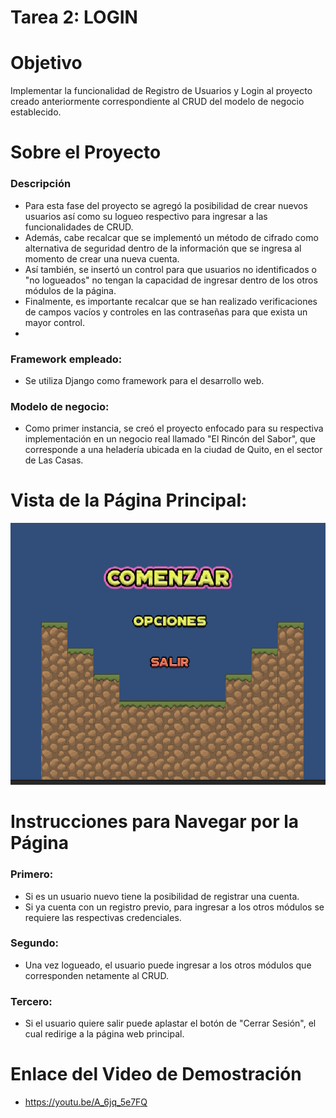 # Tarea 2: LOGIN

# Objetivo
Implementar la funcionalidad de Registro de Usuarios y Login al proyecto creado anteriormente correspondiente al CRUD del modelo de negocio establecido. 

# Sobre el Proyecto
### Descripción
- Para esta fase del proyecto se agregó la posibilidad de crear nuevos usuarios así como su logueo respectivo para ingresar a las funcionalidades de CRUD.
- Además, cabe recalcar que se implementó un método de cifrado como alternativa de seguridad dentro de la información que se ingresa al momento de crear una nueva cuenta.
- Así también, se insertó un control para que usuarios no identificados o "no logueados" no tengan la capacidad de ingresar dentro de los otros módulos de la página.
- Finalmente, es importante recalcar que se han realizado verificaciones de campos vacíos y controles en las contraseñas para que exista un mayor control.
- 
### Framework empleado:
- Se utiliza Django como framework para el desarrollo web.

### Modelo de negocio:
- Como primer instancia, se creó el proyecto enfocado para su respectiva implementación en un negocio real llamado "El Rincón del Sabor",
  que corresponde a una heladería ubicada en la ciudad de Quito, en el sector de Las Casas.

# Vista de la Página Principal:
![Imagen](https://github.com/DeividN21/Prototipo1_Videojuego/blob/main/VG_P1.png?raw=true)

# Instrucciones para Navegar por la Página
### Primero:
- Si es un usuario nuevo tiene la posibilidad de registrar una cuenta.
- Si ya cuenta con un registro previo, para ingresar a los otros módulos se requiere las respectivas credenciales.

### Segundo:
- Una vez logueado, el usuario puede ingresar a los otros módulos que corresponden netamente al CRUD.

### Tercero:
- Si el usuario quiere salir puede aplastar el botón de "Cerrar Sesión", el cual redirige a la página web principal.

# Enlace del Video de Demostración
- https://youtu.be/A_6jq_5e7FQ 
